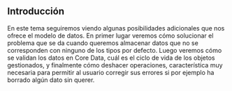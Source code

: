 ## Introducción


En este tema seguiremos viendo algunas posibilidades adicionales que nos ofrece el modelo de datos. En primer lugar veremos cómo solucionar el problema que se da cuando queremos almacenar datos que no se corresponden con ninguno de los tipos por defecto. Luego veremos cómo se validan los datos en Core Data, cuál es el ciclo de vida de los objetos gestionados, y finalmente cómo deshacer operaciones, característica muy necesaria para permitir al usuario corregir sus errores si por ejemplo ha borrado algún dato sin querer.
